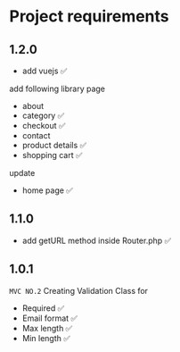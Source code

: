 # Project requirements

## 1.2.0

- add vuejs ✅

add following library page

- about
- category ✅
- checkout ✅
- contact
- product details ✅
- shopping cart ✅

update

- home page ✅

## 1.1.0

- add getURL method inside Router.php ✅

## 1.0.1

`MVC NO.2`
Creating Validation Class for

- Required ✅
- Email format ✅
- Max length ✅
- Min length ✅
